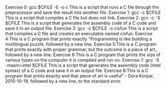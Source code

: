Exercise 0: gcc $CFILE -E -o c This is a script that runs a C file through the preprocessor and save the result into another file.
Exercise 1: gcc -c $CFILE This is a script that compiles a C file but does not link.
Exercise 2: gcc -c -S $CFILE This is a script that  generates the assembly code of a C code and save it in an output file.
Exercise 3: gcc -c $CFILE -o cisfun This is a script that compiles a C file and creates an executable named cisfun.
Exercise 4:This is a C program that prints exactly "Programming is like building a multilingual puzzle, followed by a new line.
Exercise 5:This is a C program that prints exactly with proper grammar, but the outcome is a piece of art,, followed by a new line.
Exercise 6:This is a C program that prints the size of various types on the computer it is compiled and run on.
Exercise 7: gcc -S -masm=intel $CFILE This is a script that generates the assembly code (Intel syntax) of a C code and save it in an output file.
Exercise 8:This is a C program that prints exactly and that piece of art is useful" - Dora Korpar, 2015-10-19, followed by a new line, to the standard error.         
